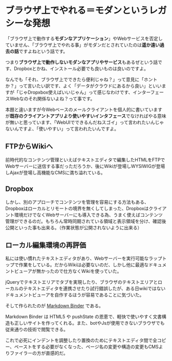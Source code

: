 # ブラウザ上でやれる＝モダンというレガシーな発想

「ブラウザ上で動作する**モダンなアプリケーション**」やWebサービスを否定していません、「ブラウザ上でやれる事」がモダンだとされていたのは**遥か遠い過去の話**ですよねという話です。

つまり**ブラウザ上で動作しないモダンなアプリやサービス**もあるぜという話です、Dropboxとかね、インストール必要でも良いものは良いのですよ。

なんでも「それ、ブラウザ上でできたら便利じゃね？」って意見に「ホントか？」って言いたい訳です、よく「データがクラウドにあるから良い」といいますが「じゃDropxbox使えばいいじゃん」って感じなわけです、インターフェースWebなのそれ関係ないよね？って事です。

本題と違いますが今Webベースのメールクライアントを個人的に書いていますが**既存のクライアントアプリより使いやすいインタフェース**でなければやる意味が無いと思っています、「WebUIでできるんだねスゴイ」って言われたいんじゃないんですよ、「使いやすい」って言われたいんですよ。

## FTPからWikiへ

前時代的なコンテンツ管理といえばテキストエディタで編集したHTMLをFTPでWebサーバーに送信する事だっただろうか、後にWikiが登場しWYSIWIGが登場しAjaxが登場し高機能なCMSに満ち溢れている。

## Dropbox

しかし、別のアプローチでコンテンツを管理を容易にする方法もある、Dropboxはローカルとリモートの境界を無くしてしまった、Dropboxはクライアント環境だけでなくWebサーバーにも導入できる為、うまく使えばコンテンツ管理ができるのだ。もちろん常時同期されている領域と表示領域を分け、確認後公開といった事も出来る。（作業状態が公開されないように出来る）

## ローカル編集環境の再評価

私には使い慣れたテキストエディタがあり、Webサーバーを実行可能なラップトップで作業をしている。だからWikiは必要ないのだ、しかし他に最適なドキュメントビューアが無かったので仕方なくWikiを使っていた。

jQueryでテキストエリアでタブを実現したり、ブラウザのテキストエリアとローカルのテキストエディタを連携させたり試行錯誤したが、ある日wikiではないドキュメントビューアを自作するほうが容易であることに気づいた。

そして作られたのが <a href="http://doc.7kai.org/">Markdown Binder</a> である。

Markdown Binder は HTML5 や pushState の恩恵で、軽快で使いやすく文書構造も正しいサイトを作ってくれる。また、botやJsが使用できないブラウザでも従来通りの技術で閲覧できる。

これで必死にインデントを調整したり置換のためにテキストエディタ間で全コピー、ペーストをする必要がなくなった、ページ名の変更や構造の変更もCMSよりファイラーの方が直感的だ。
